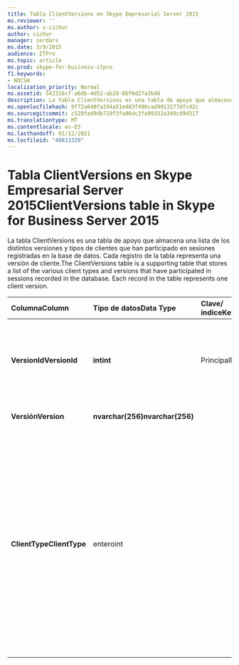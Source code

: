 ```yaml
---
title: Tabla ClientVersions en Skype Empresarial Server 2015
ms.reviewer: ''
ms.author: v-cichur
author: cichur
manager: serdars
ms.date: 3/9/2015
audience: ITPro
ms.topic: article
ms.prod: skype-for-business-itpro
f1.keywords:
- NOCSH
localization_priority: Normal
ms.assetid: 542316cf-a6db-4d52-ab28-8bf6d27a3b48
description: La tabla ClientVersions es una tabla de apoyo que almacena una lista de los distintos versiones y tipos de clientes que han participado en sesiones registradas en la base de datos. Cada registro de la tabla representa una versión de cliente.
ms.openlocfilehash: 9f72a640fa294a51e483f496cad9913177dfcd2c
ms.sourcegitcommit: c528fad9db719f3fa96dc3fa99332a349cd9d317
ms.translationtype: MT
ms.contentlocale: es-ES
ms.lasthandoff: 01/12/2021
ms.locfileid: "49813320"
---
```

# <a name="clientversions-table-in-skype-for-business-server-2015"></a><span data-ttu-id="3bc83-104">Tabla ClientVersions en Skype Empresarial Server 2015</span><span class="sxs-lookup"><span data-stu-id="3bc83-104">ClientVersions table in Skype for Business Server 2015</span></span>
 
<span data-ttu-id="3bc83-p102">La tabla ClientVersions es una tabla de apoyo que almacena una lista de los distintos versiones y tipos de clientes que han participado en sesiones registradas en la base de datos. Cada registro de la tabla representa una versión de cliente.</span><span class="sxs-lookup"><span data-stu-id="3bc83-p102">The ClientVersions table is a supporting table that stores a list of the various client types and versions that have participated in sessions recorded in the database. Each record in the table represents one client version.</span></span>
  
|<span data-ttu-id="3bc83-107">**Columna**</span><span class="sxs-lookup"><span data-stu-id="3bc83-107">**Column**</span></span>|<span data-ttu-id="3bc83-108">**Tipo de datos**</span><span class="sxs-lookup"><span data-stu-id="3bc83-108">**Data Type**</span></span>|<span data-ttu-id="3bc83-109">**Clave/índice**</span><span class="sxs-lookup"><span data-stu-id="3bc83-109">**Key/Index**</span></span>|<span data-ttu-id="3bc83-110">**Detalles**</span><span class="sxs-lookup"><span data-stu-id="3bc83-110">**Details**</span></span>|
|:-----|:-----|:-----|:-----|
|<span data-ttu-id="3bc83-111">**VersionId**</span><span class="sxs-lookup"><span data-stu-id="3bc83-111">**VersionId**</span></span> <br/> |<span data-ttu-id="3bc83-112">**int**</span><span class="sxs-lookup"><span data-stu-id="3bc83-112">**int**</span></span> <br/> |<span data-ttu-id="3bc83-113">Principal</span><span class="sxs-lookup"><span data-stu-id="3bc83-113">Primary</span></span>  <br/> |<span data-ttu-id="3bc83-114">Número único que identifica esta versión y este tipo de cliente.</span><span class="sxs-lookup"><span data-stu-id="3bc83-114">Unique number identifying this client type and version.</span></span>  <br/> |
|<span data-ttu-id="3bc83-115">**Versión**</span><span class="sxs-lookup"><span data-stu-id="3bc83-115">**Version**</span></span> <br/> |<span data-ttu-id="3bc83-116">**nvarchar(256)**</span><span class="sxs-lookup"><span data-stu-id="3bc83-116">**nvarchar(256)**</span></span> <br/> ||<span data-ttu-id="3bc83-117">Nombre de la versión.</span><span class="sxs-lookup"><span data-stu-id="3bc83-117">Version name.</span></span>  <br/> |
|<span data-ttu-id="3bc83-118">**ClientType**</span><span class="sxs-lookup"><span data-stu-id="3bc83-118">**ClientType**</span></span> <br/> |<span data-ttu-id="3bc83-119">entero</span><span class="sxs-lookup"><span data-stu-id="3bc83-119">int</span></span>  <br/> ||<span data-ttu-id="3bc83-120">Especifica el tipo de cliente usado en la sesión.</span><span class="sxs-lookup"><span data-stu-id="3bc83-120">Specifies the type of client used in the session.</span></span> <span data-ttu-id="3bc83-121">Vea la [tabla UserAgentDef](useragentdef.md) para obtener más información.</span><span class="sxs-lookup"><span data-stu-id="3bc83-121">See the [UserAgentDef table](useragentdef.md) for more information.</span></span> <br/> <span data-ttu-id="3bc83-122">Este campo se introdujo en Microsoft Lync Server 2013.</span><span class="sxs-lookup"><span data-stu-id="3bc83-122">This field was introduced in Microsoft Lync Server 2013.</span></span>  <br/> |
   

